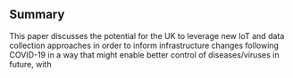 ## Summary
This paper discusses the potential for the UK to leverage new IoT and data collection approaches in order to inform infrastructure changes following COVID-19 in a way that might enable better control of diseases/viruses in future, with 